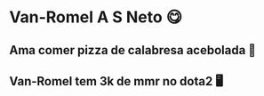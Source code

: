 <h1> Van-Romel A S Neto 😋</h1>
<h2> Ama comer pizza de calabresa acebolada 🍕 </h2>
<h2> Van-Romel tem 3k de mmr no dota2 🖥️ </h2>
